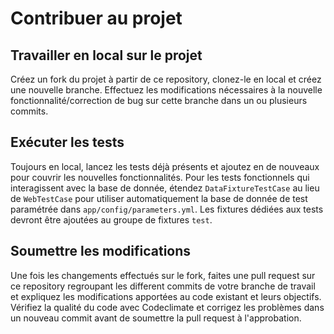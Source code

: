 # Contribuer au projet

## Travailler en local sur le projet
Créez un fork du projet à partir de ce repository, clonez-le en local et créez une nouvelle branche. Effectuez les modifications nécessaires à la nouvelle fonctionnalité/correction de bug sur cette branche dans un ou plusieurs commits.

## Exécuter les tests
Toujours en local, lancez les tests déjà présents et ajoutez en de nouveaux pour couvrir les nouvelles fonctionnalités.
Pour les tests fonctionnels qui interagissent avec la base de donnée, étendez `DataFixtureTestCase` au lieu de `WebTestCase` pour utiliser automatiquement la base de donnée de test paramétrée dans `app/config/parameters.yml`. Les fixtures dédiées aux tests devront être ajoutées au groupe de fixtures `test`.

## Soumettre les modifications
Une fois les changements effectués sur le fork, faites une pull request sur ce repository regroupant les different commits de votre branche de travail et expliquez les modifications apportées au code existant et leurs objectifs. Vérifiez la qualité du code avec Codeclimate et corrigez les problèmes dans un nouveau commit avant de soumettre la pull request à l'approbation.

